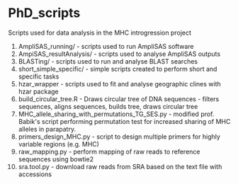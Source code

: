 # PhD_scripts
Scripts used for data analysis in the MHC introgression project

1. AmpliSAS_running/ - scripts used to run AmpliSAS software
2. AmpiSAS_resultAnalysis/ - scripts used to analyse AmpliSAS outputs
3. BLASTing/ - scripts used to run and analyse BLAST searches
4. short_simple_specific/ - simple scripts created to perform short and specific tasks
5. hzar_wrapper - scripts used to fit and analyse geographic clines with hzar package
6. build_circular_tree.R - Draws circular tree of DNA sequences - filters sequences, aligns sequences, builds tree, draws circular tree
7. MHC_allele_sharing_with_permutations_TG_SES.py - modified prof. Babik's script performing permutation test for increased sharing of MHC alleles in parapatry. 
8. primers_design_MHC.py - script to design multiple primers for highly variable regions (e.g. MHC)
9. raw_mapping.py - perform mapping of raw reads to reference sequences using bowtie2
10. sra.tool.py - download raw reads from SRA based on the text file with accessions

